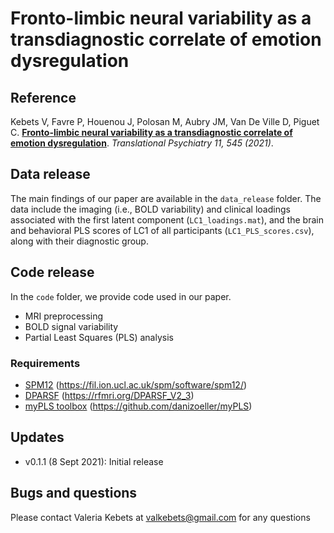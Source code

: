 # Fronto-limbic neural variability as a transdiagnostic correlate of emotion dysregulation

## Reference
Kebets V, Favre P, Houenou J, Polosan M, Aubry JM, Van De Ville D, Piguet C. **[Fronto-limbic neural variability as a transdiagnostic correlate of emotion dysregulation](https://doi.org/10.1038/s41398-021-01666-3)**. _Translational Psychiatry 11, 545 (2021)_.

## Data release

The main findings of our paper are available in the ```data_release``` folder. The data include the imaging (i.e., BOLD variability) and clinical loadings associated with the first latent component (```LC1_loadings.mat```), and the brain and behavioral PLS scores of LC1 of all participants (```LC1_PLS_scores.csv```), along with their diagnostic group.

## Code release

In the ```code``` folder, we provide code used in our paper.

* MRI preprocessing
* BOLD signal variability
* Partial Least Squares (PLS) analysis

### Requirements

* [SPM12](https://fil.ion.ucl.ac.uk/spm/software/spm12/) (https://fil.ion.ucl.ac.uk/spm/software/spm12/)
* [DPARSF](https://rfmri.org/DPARSF_V2_3) (https://rfmri.org/DPARSF_V2_3)
* [myPLS toolbox](https://github.com/danizoeller/myPLS) (https://github.com/danizoeller/myPLS) 

## Updates

* v0.1.1 (8 Sept 2021): Initial release

## Bugs and questions
Please contact Valeria Kebets at [valkebets@gmail.com](mailto:valkebets@gmail.com) for any questions
